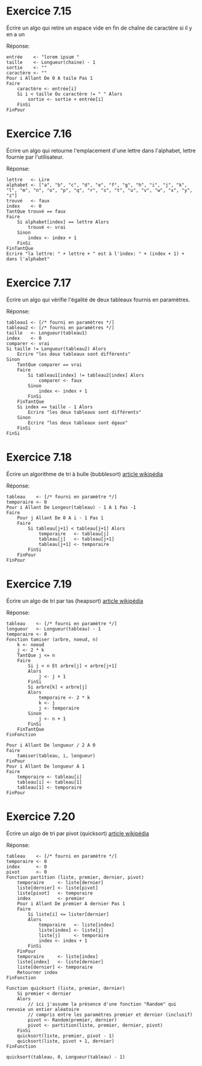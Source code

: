 # Exercice 7.15

Écrire un algo qui retire un espace vide en fin de chaîne de caractère si il y en a un

Réponse:  
```
entrée    <- "lorem ipsum "
taille    <- Longueur(chaine) - 1
sortie    <- ""
caractère <- ""
Pour i Allant De 0 A taile Pas 1
Faire
    caractère <- entrée[i]
    Si i < taille Ou caractère != " " Alors
        sortie <- sortie + entrée[i]
    FinSi
FinPour
```


# Exercice 7.16

Écrire un algo qui retourne l'emplacement d'une lettre dans l'alphabet, lettre fournie par l'utilisateur.

Réponse:  
```
lettre   <- Lire
alphabet <- ["a", "b", "c", "d", "e", "f", "g", "h", "i", "j", "k", "l", "m", "n", "o", "p", "q", "r", "s", "t", "u", "v", "w", "x", "y", "z"]
trouvé   <- faux
index    <- 0
TantQue trouvé == faux
Faire
    Si alphabet[index] == lettre Alors
        trouvé <- vrai
    Sinon
        index <- index + 1
    FinSi
FinTantQue
Ecrire "la lettre: " + lettre + " est à l'index: " + (index + 1) + dans l'alphabet"
```


# Exercice 7.17

Écrire un algo qui vérifie l'égalité de deux tableaux fournis en paramètres.

Réponse:  
```
tableau1 <- [/* fourni en paramètres */]
tableau2 <- [/* fourni en paramètres */]
taille   <- Longueur(tableau1)
index    <- 0
comparer <- vrai
Si taille != Longueur(tableau2) Alors
    Ecrire "les deux tableaux sont différents"
Sinon
    TantQue comparer == vrai
    Faire
        Si tableau1[index] != tableau2[index] Alors
            comparer <- faux
        Sinon
            index <- index + 1
        FinSi
    FinTantQue
    Si index == taille - 1 Alors
        Ecrire "les deux tableaux sont différents"
    Sinon
        Ecrire "les deux tableaux sont égaux"
    FinSi
FinSi
```

# Exercice 7.18

Écrire un algorithme de tri à bulle (bubblesort) [article wikipédia](https://fr.wikipedia.org/wiki/Tri_%C3%A0_bulles)

Réponse:  
```
tableau    <- [/* fourni en paramètre */]
temporaire <- 0
Pour i Allant De Longeur(tableau) - 1 A 1 Pas -1
Faire
    Pour j Allant De 0 A i - 1 Pas 1
    Faire
        Si tableau[j+1] < tableau[j+1] Alors
            temporaire   <- tableau[j]
            tableau[j]   <- tableau[j+1]
            tableau[j+1] <- temporaire
        FinSi
    FinPour
FinPour
```

# Exercice 7.19

Écrire un algo de tri par tas (heapsort) [article wikipédia](https://fr.wikipedia.org/wiki/Tri_par_tas)

Réponse:  
```
tableau    <- [/* fourni en paramètre */]
longueur   <- Longueur(tableau) - 1
temporaire <- 0
Fonction tamiser (arbre, noeud, n)
    k <- noeud
    j <- 2 * k
    TantQue j <= n
    Faire
        Si j < n Et arbre[j] < arbre[j+1]
        Alors
            j <- j + 1
        FinSi
        Si arbre[k] < arbre[j]
        Alors
            temporaire <- 2 * k
            k <- j
            j <- temporaire
        Sinon
            j <- n + 1
        FinSi
    FinTantQue
FinFonction

Pour i Allant De longueur / 2 A 0
Faire
    tamiser(tableau, i, longueur)
FinPour
Pour i Allant De longueur A 1
Faire
    temporaire <- tableau[i]
    tableau[i] <- tableau[1]
    tableau[1] <- temporaire
FinPour

```


# Exercice 7.20

Écrire un algo de tri par pivot (quicksort) [article wikipédia](https://fr.wikipedia.org/wiki/Tri_rapide)

Réponse:  
```
tableau    <- [/* fourni en paramètre */]
temporaire <- 0
index      <- 0
pivot      <- 0
Fonction partition (liste, premier, dernier, pivot)
    temporaire     <- liste[dernier]
    liste[dernier] <- liste[pivot]
    liste[pivot]   <- temporaire
    index          <- premier
    Pour i Allant De premier A dernier Pas 1
    Faire
        Si liste[i] <= lister[dernier]
        Alors
            temporaire   <- liste[index]
            liste[index] <- liste[j]
            liste[j]     <- temporaire
            index <- index + 1
        FinSi
    FinPour
    temporaire     <- liste[index]
    liste[index]   <- liste[dernier]
    liste[dernier] <- temporaire
    Retourner index
FinFonction

Function quicksort (liste, premier, dernier)
    Si premier < dernier
    Alors
        // ici j'assume la présence d'une fonction "Random" qui renvoie un entier aléatoire
        // compris entre les paramètres premier et dernier (inclusif) 
        pivot <- Random(premier, dernier)
        pivot <- partition(liste, premier, dernier, pivot)
    FinSi
    quicksort(liste, premier, pivot - 1)
    quicksort(liste, pivot + 1, dernier)
FinFunction

quicksort(tableau, 0, Longueur(tableau) - 1)
```
